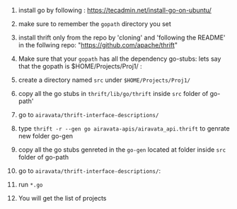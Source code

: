 
1. install go by following :
https://tecadmin.net/install-go-on-ubuntu/

2. make sure to remember the `gopath` directory you set

3. install thrift only from the repo by 'cloning' and 'following the README' in the follwing repo:
"https://github.com/apache/thrift"

4. Make sure that your `gopath` has all the dependency go-stubs:
   lets say that the gopath is  $HOME/Projects/Proj1/ :

4. create a directory named `src` under `$HOME/Projects/Proj1/`

5. copy  all the go stubs  in `thrift/lib/go/thrift` inside `src` folder of go-path'
6. go to `airavata/thrift-interface-descriptions/`
7. type `thrift -r --gen go airavata-apis/airavata_api.thrift` to genrate new folder go-gen
8. copy  all the go stubs genreted in the `go-gen` located at folder inside `src` folder of go-path

9. go to  `airavata/thrift-interface-descriptions/`:

10. run `*.go`

11. You will get the list of projects
